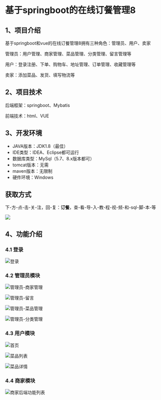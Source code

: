 # 基于springboot的在线订餐管理8



## 1、项目介绍

基于springboot和vue的在线订餐管理8拥有三种角色：管理员、用户、卖家

管理员：用户管理、商家管理、菜品管理、分类管理、留言管理等

用户：登录注册、下单、购物车、地址管理、订单管理、收藏管理等

卖家：添加菜品、发货、填写物流等

## 2、项目技术

后端框架：springboot、Mybatis

前端技术：html、VUE

## 3、开发环境

- JAVA版本：JDK1.8（最佳）
- IDE类型：IDEA、Eclipse都可运行
- 数据库类型：MySql（5.7、8.x版本都可） 
- tomcat版本：无需
- maven版本：无限制
- 硬件环境：Windows

## 获取方式
下-方-点-击-关-注，回-复：**订餐**，查-看-导-入-教-程-视-频-和-sql-脚-本-等

 ![](https://www.codeshop.fun/Typora-Images/202205281253739.png)
## 4、功能介绍

### 4.1 登录

![登录](https://www.codeshop.fun/Typora-Images/202402171722383.jpg)

### 4.2 管理员模块

![管理员-商家管理](https://www.codeshop.fun/Typora-Images/202402171722603.jpg)

![管理员-留言](https://www.codeshop.fun/Typora-Images/202402171722668.jpg)

![管理员-菜品管理](https://www.codeshop.fun/Typora-Images/202402171722650.jpg)

![管理员-分类管理](https://www.codeshop.fun/Typora-Images/202402171722627.jpg)

### 4.3 用户模块

![首页](https://www.codeshop.fun/Typora-Images/202402171722205.jpg)

![菜品列表](https://www.codeshop.fun/Typora-Images/202402171722940.jpg)

![菜品详情](https://www.codeshop.fun/Typora-Images/202402171722042.jpg)

### 4.4 商家模块

![商家后端功能列表](https://www.codeshop.fun/Typora-Images/202402171722835.jpg)




